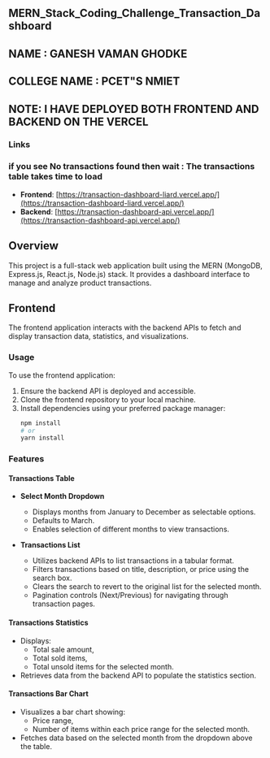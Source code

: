 ## MERN_Stack_Coding_Challenge_Transaction_Dashboard
## NAME : GANESH VAMAN GHODKE
## COLLEGE NAME : PCET"S NMIET

## NOTE: I HAVE DEPLOYED BOTH FRONTEND AND BACKEND ON THE VERCEL

### Links
### if you see No transactions found then wait : The transactions table takes time to load
- **Frontend**: [https://transaction-dashboard-liard.vercel.app/](https://transaction-dashboard-liard.vercel.app/)
- **Backend**: [https://transaction-dashboard-api.vercel.app/](https://transaction-dashboard-api.vercel.app/)

## Overview

This project is a full-stack web application built using the MERN (MongoDB, Express.js, React.js, Node.js) stack. It provides a dashboard interface to manage and analyze product transactions.



## Frontend

The frontend application interacts with the backend APIs to fetch and display transaction data, statistics, and visualizations.

### Usage

To use the frontend application:

1. Ensure the backend API is deployed and accessible.
2. Clone the frontend repository to your local machine.
3. Install dependencies using your preferred package manager:
   ```sh
   npm install
   # or
   yarn install

### Features

#### Transactions Table

- **Select Month Dropdown**
  - Displays months from January to December as selectable options.
  - Defaults to March.
  - Enables selection of different months to view transactions.

- **Transactions List**
  - Utilizes backend APIs to list transactions in a tabular format.
  - Filters transactions based on title, description, or price using the search box.
  - Clears the search to revert to the original list for the selected month.
  - Pagination controls (Next/Previous) for navigating through transaction pages.

#### Transactions Statistics

- Displays:
  - Total sale amount,
  - Total sold items,
  - Total unsold items for the selected month.
- Retrieves data from the backend API to populate the statistics section.

#### Transactions Bar Chart

- Visualizes a bar chart showing:
  - Price range,
  - Number of items within each price range for the selected month.
- Fetches data based on the selected month from the dropdown above the table.
